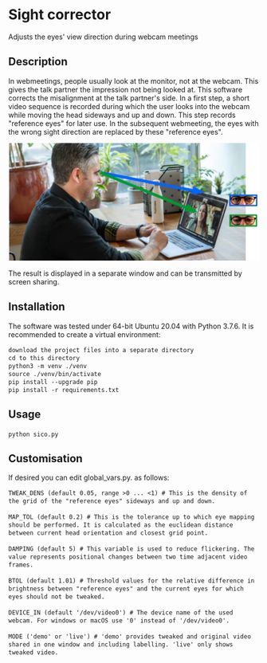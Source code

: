 # Sight corrector
Adjusts the eyes' view direction during webcam meetings

## Description
In webmeetings, people usually look at the monitor, not at the webcam. This gives the talk partner the impression not being looked at. This software corrects the misalignment at the talk partner's side.
In a first step, a short video sequence is recorded during which the user looks into the webcam while moving the head sideways and up and down. This step records "reference eyes" for later use. In the subsequent webmeeting, the eyes with the wrong sight direction are replaced by these "reference eyes".

![alt text](sight_direction.jpg)

The result is displayed in a separate window and can be transmitted by screen sharing.


## Installation
The software was tested under 64-bit Ubuntu 20.04 with Python 3.7.6. It is recommended to create a virtual environment:

```
download the project files into a separate directory
cd to this directory
python3 -m venv ./venv
source ./venv/bin/activate
pip install --upgrade pip
pip install -r requirements.txt
```


## Usage

`python sico.py`


## Customisation

If desired you can edit global_vars.py. as follows:

```
TWEAK_DENS (default 0.05, range >0 ... <1) # This is the density of the grid of the "reference eyes" sideways and up and down.

MAP_TOL (default 0.2) # This is the tolerance up to which eye mapping should be performed. It is calculated as the euclidean distance between current head orientation and closest grid point.

DAMPING (default 5) # This variable is used to reduce flickering. The value represents positional changes between two time adjacent video frames.

BTOL (default 1.01) # Threshold values for the relative difference in brightness between "reference eyes" and the current eyes for which eyes should not be tweaked.

DEVICE_IN (default '/dev/video0') # The device name of the used webcam. For windows or macOS use '0' instead of '/dev/video0'.

MODE ('demo' or 'live') # 'demo' provides tweaked and original video shared in one window and including labelling. 'live' only shows tweaked video.
```
